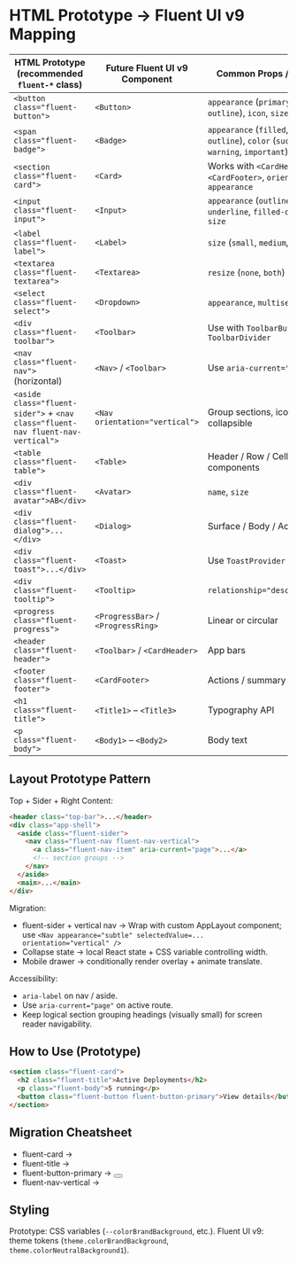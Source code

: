# HTML Prototype → Fluent UI v9 Mapping

| HTML Prototype (recommended `fluent-*` class) | Future Fluent UI v9 Component         | Common Props / Notes                                                                     |
| --------------------------------------------- | ------------------------------------- | ---------------------------------------------------------------------------------------- |
| `<button class="fluent-button">`              | `<Button>`                            | `appearance` (`primary`, `subtle`, `outline`), `icon`, `size`                            |
| `<span class="fluent-badge">`                 | `<Badge>`                             | `appearance` (`filled`, `ghost`, `outline`), `color` (`success`, `warning`, `important`) |
| `<section class="fluent-card">`               | `<Card>`                              | Works with `<CardHeader>` `<CardFooter>`, `orientation`, `appearance`                    |
| `<input class="fluent-input">`                | `<Input>`                             | `appearance` (`outline`, `underline`, `filled-darker`), `size`                           |
| `<label class="fluent-label">`                | `<Label>`                             | `size` (`small`, `medium`, `large`)                                                      |
| `<textarea class="fluent-textarea">`          | `<Textarea>`                          | `resize` (`none`, `both`)                                                                |
| `<select class="fluent-select">`              | `<Dropdown>`                          | `appearance`, `multiselect`                                                              |
| `<div class="fluent-toolbar">`                | `<Toolbar>`                           | Use with `ToolbarButton`, `ToolbarDivider`                                               |
| `<nav class="fluent-nav">` (horizontal)       | `<Nav>` / `<Toolbar>`         | Use `aria-current="page"` |
| `<aside class="fluent-sider">` + `<nav class="fluent-nav fluent-nav-vertical">` | `<Nav orientation="vertical">` | Group sections, icons, collapsible |
| `<table class="fluent-table">`                | `<Table>`                             | Header / Row / Cell components |
| `<div class="fluent-avatar">AB</div>`         | `<Avatar>`                            | `name`, `size` |
| `<div class="fluent-dialog">...</div>`        | `<Dialog>`                            | Surface / Body / Actions |
| `<div class="fluent-toast">...</div>`         | `<Toast>`                             | Use `ToastProvider` |
| `<div class="fluent-tooltip">`                | `<Tooltip>`                           | `relationship="description"` |
| `<progress class="fluent-progress">`          | `<ProgressBar>` / `<ProgressRing>`    | Linear or circular                                                                       |
| `<header class="fluent-header">`              | `<Toolbar>` / `<CardHeader>`          | App bars |
| `<footer class="fluent-footer">`              | `<CardFooter>`                        | Actions / summary                                                                    |
| `<h1 class="fluent-title">`                   | `<Title1>` – `<Title3>`               | Typography API                                                              |
| `<p class="fluent-body">`                     | `<Body1>` – `<Body2>`                 | Body text                                                                            |

## Layout Prototype Pattern
Top + Sider + Right Content:
```html
<header class="top-bar">...</header>
<div class="app-shell">
  <aside class="fluent-sider">
    <nav class="fluent-nav fluent-nav-vertical">
      <a class="fluent-nav-item" aria-current="page">...</a>
      <!-- section groups -->
    </nav>
  </aside>
  <main>...</main>
</div>
```
Migration:
- fluent-sider + vertical nav → Wrap with custom AppLayout component; use `<Nav appearance="subtle" selectedValue=... orientation="vertical" />`
- Collapse state → local React state + CSS variable controlling width.
- Mobile drawer → conditionally render overlay + animate translate.

Accessibility:
- `aria-label` on nav / aside.
- Use `aria-current="page"` on active route.
- Keep logical section grouping headings (visually small) for screen reader navigability.

## How to Use (Prototype)
```html
<section class="fluent-card">
  <h2 class="fluent-title">Active Deployments</h2>
  <p class="fluent-body">5 running</p>
  <button class="fluent-button fluent-button-primary">View details</button>
</section>
```

## Migration Cheatsheet
- fluent-card → <Card>
- fluent-title → <Title3>
- fluent-button-primary → <Button appearance="primary">
- fluent-nav-vertical → <Nav orientation="vertical">

## Styling
Prototype: CSS variables (`--colorBrandBackground`, etc.).
Fluent UI v9: theme tokens (`theme.colorBrandBackground`, `theme.colorNeutralBackground1`).
